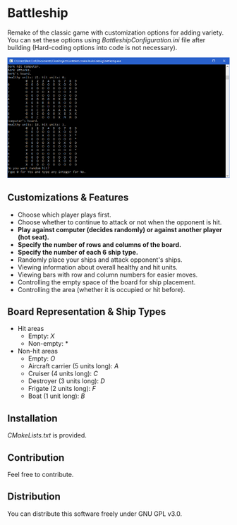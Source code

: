 # Battleship

Remake of the classic game with customization options for adding variety.
You can set these options using _BattleshipConfiguration.ini_ file after building
(Hard-coding options into code is not necessary).

![ss](screenshots/ss.bmp)

## Customizations & Features

* Choose which player plays first.
* Choose whether to continue to attack or not when the opponent is hit.
* __Play against computer (decides randomly) or against another player (hot seat).__
* __Specify the number of rows and columns of the board.__
* __Specify the number of each 6 ship type.__
* Randomly place your ships and attack opponent's ships.
* Viewing information about overall healthy and hit units.
* Viewing bars with row and column numbers for easier moves.
* Controlling the empty space of the board for ship placement.
* Controlling the area (whether it is occupied or hit before).

## Board Representation & Ship Types

* Hit areas
  * Empty: _X_
  * Non-empty: \*
* Non-hit areas
  * Empty: _O_
  * Aircraft carrier (5 units long): _A_
  * Cruiser (4 units long): _C_
  * Destroyer (3 units long): _D_
  * Frigate (2 units long): _F_
  * Boat (1 unit long): _B_

## Installation

_CMakeLists.txt_ is provided.

## Contribution

Feel free to contribute.

## Distribution

You can distribute this software freely under GNU GPL v3.0.